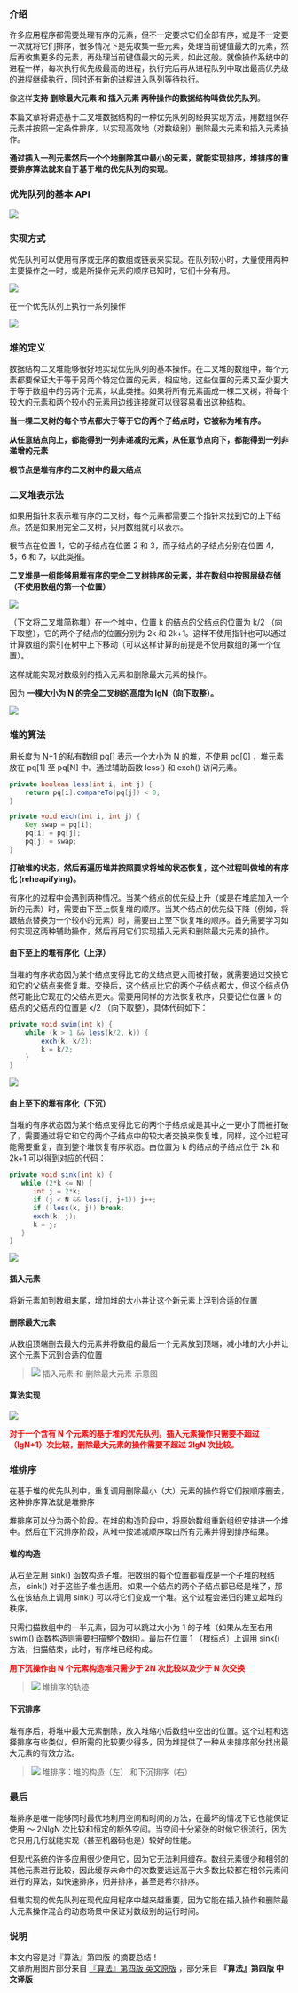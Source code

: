 ﻿
### 介绍
许多应用程序都需要处理有序的元素，但不一定要求它们全部有序，或是不一定要一次就将它们排序，很多情况下是先收集一些元素，处理当前键值最大的元素，然后再收集更多的元素，再处理当前键值最大的元素，如此这般。就像操作系统中的进程一样，每次执行优先级最高的进程，执行完后再从进程队列中取出最高优先级的进程继续执行，同时还有新的进程进入队列等待执行。

像这样**支持 删除最大元素 和 插入元素 两种操作的数据结构叫做优先队列**。

本篇文章将讲述基于二叉堆数据结构的一种优先队列的经典实现方法，用数组保存元素并按照一定条件排序，以实现高效地（对数级别）删除最大元素和插入元素操作。

**通过插入一列元素然后一个个地删除其中最小的元素，就能实现排序，堆排序的重要排序算法就来自于基于堆的优先队列的实现**。

### 优先队列的基本 API
![](https://pikachu666.oss-cn-hongkong.aliyuncs.com/github/blog/algorithm/priority_queues/pq-api.png)

### 实现方式
优先队列可以使用有序或无序的数组或链表来实现。在队列较小时，大量使用两种主要操作之一时，或是所操作元素的顺序已知时，它们十分有用。

![](https://pikachu666.oss-cn-hongkong.aliyuncs.com/github/blog/algorithm/priority_queues/priority_queues_1.png)

在一个优先队列上执行一系列操作

![](https://pikachu666.oss-cn-hongkong.aliyuncs.com/github/blog/algorithm/priority_queues/pq-array.png)

### 堆的定义

数据结构二叉堆能够很好地实现优先队列的基本操作。在二叉堆的数组中，每个元素都要保证大于等于另两个特定位置的元素，相应地，这些位置的元素又至少要大于等于数组中的另两个元素，以此类推。如果将所有元素画成一棵二叉树，将每个较大的元素和两个较小的元素用边线连接就可以很容易看出这种结构。

**当一棵二叉树的每个节点都大于等于它的两个子结点时，它被称为堆有序。**

**从任意结点向上，都能得到一列非递减的元素，从任意节点向下，都能得到一列非递增的元素**

**根节点是堆有序的二叉树中的最大结点**

### 二叉堆表示法

如果用指针来表示堆有序的二叉树，每个元素都需要三个指针来找到它的上下结点。然是如果用完全二叉树，只用数组就可以表示。

根节点在位置 1，它的子结点在位置 2 和 3，而子结点的子结点分别在位置 4，5，6 和 7，以此类推。

**二叉堆是一组能够用堆有序的完全二叉树排序的元素，并在数组中按照层级存储（不使用数组的第一个位置）**

![](https://pikachu666.oss-cn-hongkong.aliyuncs.com/github/blog/algorithm/priority_queues/heap.png)

（下文将二叉堆简称堆）在一个堆中，位置 k 的结点的父结点的位置为 k/2 （向下取整），它的两个子结点的位置分别为 2k 和 2k+1。这样不使用指针也可以通过计算数组的索引在树中上下移动（可以这样计算的前提是不使用数组的第一个位置）。

这样就能实现对数级别的插入元素和删除最大元素的操作。

因为 **一棵大小为 N 的完全二叉树的高度为 lgN（向下取整）。**

![](https://pikachu666.oss-cn-hongkong.aliyuncs.com/github/blog/algorithm/priority_queues/heap-representations.png)

### 堆的算法

用长度为 N+1 的私有数组 pq[] 表示一个大小为 N 的堆，不使用 pq[0] ，堆元素放在 pq[1] 至 pq[N] 中。通过辅助函数 less() 和 exch() 访问元素。

``` java
private boolean less(int i, int j) {
    return pq[i].compareTo(pq[j]) < 0;
}

private void exch(int i, int j) {
    Key swap = pq[i];
    pq[i] = pq[j];
    pq[j] = swap;
}
```

**打破堆的状态，然后再遍历堆并按照要求将堆的状态恢复，这个过程叫做堆的有序化 (reheapifying)。**

有序化的过程中会遇到两种情况。当某个结点的优先级上升（或是在堆底加入一个新的元素）时，需要由下至上恢复堆的顺序。当某个结点的优先级下降（例如，将跟结点替换为一个较小的元素）时，需要由上至下恢复堆的顺序。首先需要学习如何实现这两种辅助操作，然后再用它们实现插入元素和删除最大元素的操作。

#### 由下至上的堆有序化（上浮）

当堆的有序状态因为某个结点变得比它的父结点更大而被打破，就需要通过交换它和它的父结点来修复堆。交换后，这个结点比它的两个子结点都大，但这个结点仍然可能比它现在的父结点更大。需要用同样的方法恢复秩序，只要记住位置 k 的结点的父结点的位置是 k/2 （向下取整），具体代码如下：

``` java
private void swim(int k) {
    while (k > 1 && less(k/2, k)) {
        exch(k, k/2);
        k = k/2;
    }
}
```

![](https://pikachu666.oss-cn-hongkong.aliyuncs.com/github/blog/algorithm/priority_queues/swim.png)

#### 由上至下的堆有序化（下沉）

当堆的有序状态因为某个结点变得比它的两个子结点或是其中之一更小了而被打破了，需要通过将它和它的两个子结点中的较大者交换来恢复堆，同样，这个过程可能需要重复，直到整个堆恢复有序状态。由位置为 k 的结点的子结点位于 2k 和 2k+1 可以得到对应的代码：

``` java
private void sink(int k) {
   while (2*k <= N) {
      int j = 2*k;
      if (j < N && less(j, j+1)) j++;
      if (!less(k, j)) break;
      exch(k, j);
      k = j;
   }
}
```

![](https://pikachu666.oss-cn-hongkong.aliyuncs.com/github/blog/algorithm/priority_queues/sink.png)


#### 插入元素

将新元素加到数组末尾，增加堆的大小并让这个新元素上浮到合适的位置

#### 删除最大元素

从数组顶端删去最大的元素并将数组的最后一个元素放到顶端，减小堆的大小并让这个元素下沉到合适的位置

> ![](https://pikachu666.oss-cn-hongkong.aliyuncs.com/github/blog/algorithm/priority_queues/heap-ops.png)
> 插入元素 和 删除最大元素 示意图

#### 算法实现

![](https://pikachu666.oss-cn-hongkong.aliyuncs.com/github/blog/algorithm/priority_queues/priority_queues_2.png)

<font color="red">**对于一个含有 N 个元素的基于堆的优先队列，插入元素操作只需要不超过（lgN+1）次比较，删除最大元素的操作需要不超过 2lgN 次比较。**</font>

### 堆排序

在基于堆的优先队列中，重复调用删除最小（大）元素的操作将它们按顺序删去，这种排序算法就是堆排序

堆排序可以分为两个阶段。在堆的构造阶段中，将原始数组重新组织安排进一个堆中。然后在下沉排序阶段，从堆中按递减顺序取出所有元素并得到排序结果。

#### 堆的构造

从右至左用 sink() 函数构造子堆。把数组的每个位置都看成是一个子堆的根结点， sink() 对于这些子堆也适用。如果一个结点的两个子结点都已经是堆了，那么在该结点上调用 sink() 可以将它们变成一个堆。这个过程会递归的建立起堆的秩序。

只需扫描数组中的一半元素，因为可以跳过大小为 1 的子堆（如果从左至右用 swim() 函数构造则需要扫描整个数组）。最后在位置 1 （根结点）上调用 sink() 方法，扫描结束，此时，有序堆已经构成。

<font color="red">**用下沉操作由 N 个元素构造堆只需少于 2N 次比较以及少于 N 次交换**</font>

> ![](https://pikachu666.oss-cn-hongkong.aliyuncs.com/github/blog/algorithm/priority_queues/heapsort.png)
>  堆排序的轨迹

#### 下沉排序

堆有序后，将堆中最大元素删除，放入堆缩小后数组中空出的位置。这个过程和选择排序有些类似，但所需的比较要少得多，因为堆提供了一种从未排序部分找出最大元素的有效方法。

> ![](https://pikachu666.oss-cn-hongkong.aliyuncs.com/github/blog/algorithm/priority_queues/heapsort-trace.png)
>  堆排序：堆的构造（左） 和下沉排序（右）

### 最后

堆排序是唯一能够同时最优地利用空间和时间的方法，在最坏的情况下它也能保证使用 ～ 2NlgN 次比较和恒定的额外空间。当空间十分紧张的时候它很流行，因为它只用几行就能实现（甚至机器码也是）较好的性能。

但现代系统的许多应用很少使用它，因为它无法利用缓存。数组元素很少和相邻的其他元素进行比较，因此缓存未命中的次数要远远高于大多数比较都在相邻元素间进行的算法，如快速排序，归并排序，甚至是希尔排序。

但堆实现的优先队列在现代应用程序中越来越重要，因为它能在插入操作和删除最大元素操作混合的动态场景中保证对数级别的运行时间。

### 说明
本文内容是对『算法』第四版 的摘要总结！  
文章所用图片部分来自 [『算法』第四版 英文原版](http://algs4.cs.princeton.edu/home/) ，部分来自 **『算法』第四版 中文译版**